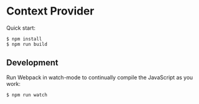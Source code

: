 # Context Provider

Quick start:

```
$ npm install
$ npm run build
````

## Development

Run Webpack in watch-mode to continually compile the JavaScript as you work:

```
$ npm run watch
```
